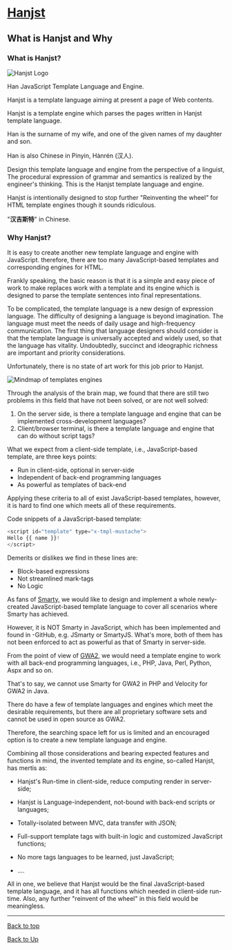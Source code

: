 
# [Hanjst](/hanjst/index)
## What is Hanjst and Why

### What is Hanjst?

![Hanjst Logo](http://ufqi.com/blog/wp-content/uploads/2019/06/hanjst-logo.201901.jpg)

Han JavaScript Template Language and Engine.

Hanjst is a template language aiming at present a page of Web contents.

Hanjst is a template engine which parses the pages written in Hanjst template language.

Han is the surname of my wife, and one of the given names of my daughter and son.

Han is also Chinese in Pinyin, Hànrén (汉人).

Design this template language and engine from the perspective of a linguist,
The procedural expression of grammar and semantics is realized by the engineer's thinking.
This is the Hanjst template language and engine.

Hanjst is intentionally designed to stop further "Reinventing the wheel" for HTML template engines though it sounds ridiculous.

"**汉吉斯特**" in Chinese.

### Why Hanjst?

It is easy to create another new template language and engine with JavaScript. therefore, there are too many JavaScript-based templates and corresponding engines for HTML.

Frankly speaking, the basic reason is that it is a simple and easy piece of work to make replaces work with a template and its engine which is designed to parse the template sentences into final representations.

To be complicated, the template language is a new design of expression language. The difficulty of designing a language is beyond imagination. The language must meet the needs of daily usage and high-frequency  communication. The first thing that language designers should consider is that the template language is universally accepted and widely used, so that the language has vitality. Undoubtedly, succinct and ideographic richness are important and priority considerations.

Unfortunately, there is no state of art work for this job prior to Hanjst.
 
 ![Mindmap of templates engines](http://ufqi.com/blog/wp-content/uploads/2018/12/TemplateLanguage_Engine_forWeb.201812.png)
 
Through the analysis of the brain map, we found that there are still two problems in this field that have not been solved, or are not well solved: 
 1) On the server side, is there a template language and engine that can be implemented cross-development languages? 
2) Client/browser terminal, is there a template language and engine that can do without script tags?
 
 What we expect from a client-side template, i.e., JavaScript-based template, are three keys points:
 - Run in client-side, optional in server-side
 - Independent of back-end programming languages
 - As powerful as templates of back-end

Applying these criteria to all of exist JavaScript-based templates, however, it is hard to find one which meets all of these requirements.

Code snippets of a JavaScript-based template: 
```javascript
<script id="template" type="x-tmpl-mustache">
Hello {{ name }}!
</script>
```
Demerits or dislikes we find in these lines are:
- Block-based expressions
- Not streamlined mark-tags
- No Logic

 As fans of [Smarty,](//www.smarty.net) we would like to design and implement a whole newly-created JavaScript-based template language to cover all scenarios where Smarty has achieved.
 
However, it is NOT Smarty in JavaScript, which has been implemented and found in -GitHub, e.g. JSmarty or SmartyJS. What's more, both of them has not been enforced to act as powerful as that of Smarty in server-side.

From the point of view of [GWA2](/gwa2/index), we would need a template engine to work with all back-end programming languages, i.e., PHP, Java, Perl, Python, Aspx and so on.

That's to say, we cannot use Smarty for GWA2 in PHP and Velocity for GWA2 in Java.

There do have a few of template languages and engines which meet the desirable requirements, but there are all proprietary software sets and cannot be used in open source as GWA2.

Therefore, the searching space left for us is limited and an encouraged option is to create a new template language and engine.     
 
Combining all those considerations and  bearing expected features and functions in mind, the invented template and its engine, so-called Hanjst, has mertis as:

-   Hanjst's Run-time in client-side, reduce computing render in server-side;
    
-   Hanjst is Language-independent, not-bound with back-end scripts or languages;
    
-   Totally-isolated between MVC, data transfer with JSON;
    
-   Full-support template tags with built-in logic and customized JavaScript functions;
    
-   No more tags languages to be learned, just JavaScript;
    
-   ....

All in one, we believe that Hanjst would be the final JavaScript-based template language, and it has all functions which needed in client-side run-time. Also, any further "reinvent of the wheel" in this field would be meaningless. 

----
[Back to top](/hanjst/what-is-hanjst)

[Back to Up](/hanjst/index)
<!--stackedit_data:
eyJoaXN0b3J5IjpbLTE4MDE2NTMyNDEsLTQ2MTM5ODA0MSwxOD
M1MjI3MDEwLDcxMjA2NTMwOSwtMjM0MzY0NzQwLDUzNTE1MjIw
MCwtODQxNTIyOTU4LDE1MjQwMjg4LC00NzUyNjE4ODEsMTIwOT
Y3Nzg4NSw4MDIwODU4MzQsLTY5ODUwMTg3NiwtOTMzMzA0NDMz
XX0=
-->